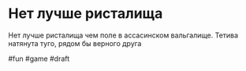 # Нет лучше ристалища

Нет лучше ристалища чем поле в ассасинском вальгалище. 
Тетива натянута туго, рядом бы верного друга

#fun #game
#draft